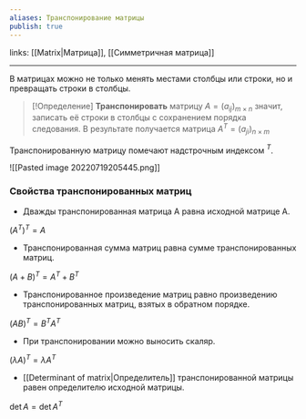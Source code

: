 ```yaml
---
aliases: Транспонирование матрицы
publish: true
---
```

links: [[Matrix|Матрица]], [[Симметричная матрица]]

---

В матрицах можно не только менять местами столбцы или строки, но и превращать строки в столбцы.

> [!Определение]
> **Транспонировать** матрицу $A=(a_{ij})_{m{\times}n}$ значит, записать её строки в столбцы с сохранением порядка следования. В результате получается матрица
$A^{T}=(a_{ji})_{n{\times}m}$

Транспонированную матрицу помечают надстрочным индексом $^{T}$.

![[Pasted image 20220719205445.png]]

### Свойства транспонированных матриц
-   Дважды транспонированная матрица А равна исходной матрице А.

$(A^{T})^{T}=A$

-   Транспонированная сумма матриц равна сумме транспонированных матриц.

$(A+B)^{T}=A^{T}+B^{T}$

-   Транспонированное произведение матриц равно произведению транспонированных матриц, взятых в обратном порядке.

$(AB)^{T}=B^{T}A^{T}$

-   При транспонировании можно выносить скаляр.

$(\lambda A)^{T}=\lambda A^{T}$

-   [[Determinant of matrix|Определитель]] транспонированной матрицы равен определителю исходной матрицы.

$\det A=\det A^{T}$